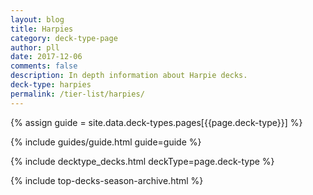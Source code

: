 ```yaml
---
layout: blog
title: Harpies
category: deck-type-page
author: pll
date: 2017-12-06
comments: false
description: In depth information about Harpie decks.
deck-type: harpies
permalink: /tier-list/harpies/ 
---
```


{% assign guide = site.data.deck-types.pages[{{page.deck-type}}] %}

{% include guides/guide.html guide=guide %}

{% include decktype_decks.html deckType=page.deck-type %}

{% include top-decks-season-archive.html %}